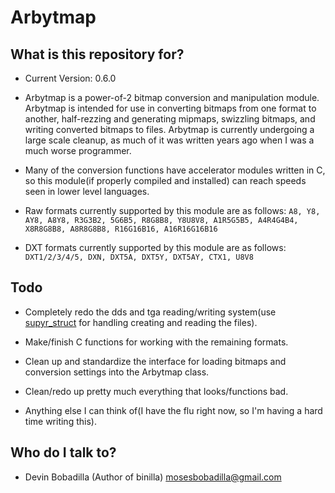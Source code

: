# Arbytmap

## What is this repository for?

* Current Version: 0.6.0

* Arbytmap is a power-of-2 bitmap conversion and manipulation module. Arbytmap is intended for use in converting bitmaps from one format to another, half-rezzing and generating mipmaps, swizzling bitmaps, and writing converted bitmaps to files. Arbytmap is currently undergoing a large scale cleanup, as much of it was written years ago when I was a much worse programmer.

* Many of the conversion functions have accelerator modules written in C, so this module(if properly compiled and installed) can reach speeds seen in lower level languages.

* Raw formats currently supported by this module are as follows:
```A8, Y8, AY8, A8Y8, R3G3B2, 5G6B5, R8G8B8, Y8U8V8, A1R5G5B5, A4R4G4B4, X8R8G8B8, A8R8G8B8, R16G16B16, A16R16G16B16```

* DXT formats currently supported by this module are as follows:
```DXT1/2/3/4/5, DXN, DXT5A, DXT5Y, DXT5AY, CTX1, U8V8```

## Todo

* Completely redo the dds and tga reading/writing system(use [supyr_struct](https://bitbucket.org/moses_of_egypt/supyr_struct) for handling creating and reading the files).

* Make/finish C functions for working with the remaining formats.

* Clean up and standardize the interface for loading bitmaps and conversion settings into the Arbytmap class.

* Clean/redo up pretty much everything that looks/functions bad.

* Anything else I can think of(I have the flu right now, so I'm having a hard time writing this).

## Who do I talk to?

* Devin Bobadilla (Author of binilla) mosesbobadilla@gmail.com